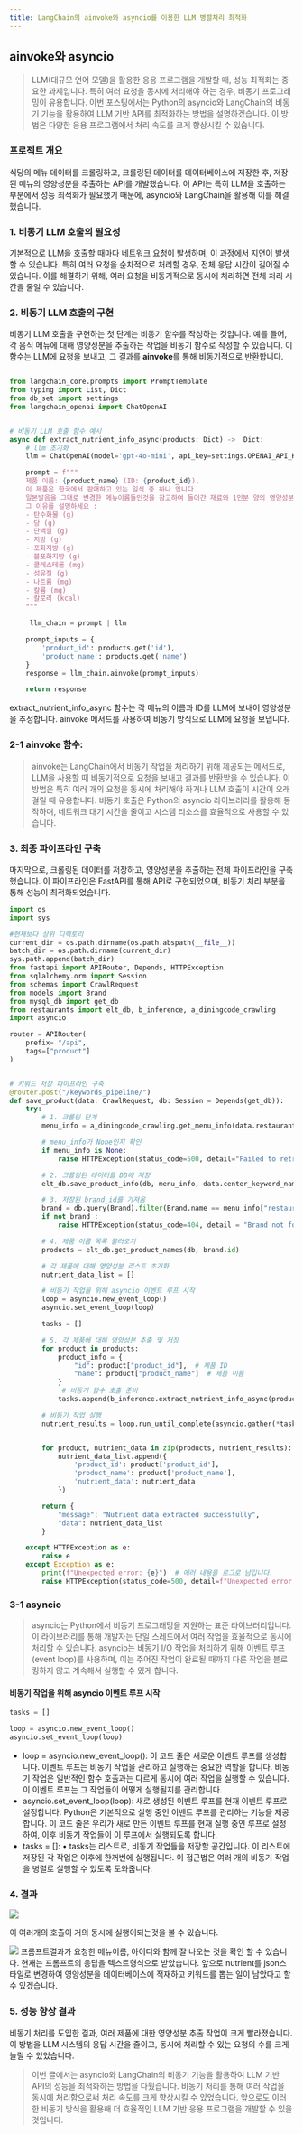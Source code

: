 ```yaml
---
title: LangChain의 ainvoke와 asyncio를 이용한 LLM 병렬처리 최적화
---
```


## ainvoke와 asyncio

> LLM(대규모 언어 모델)을 활용한 응용 프로그램을 개발할 때, 성능 최적화는 중요한 과제입니다. 특히 여러 요청을 동시에 처리해야 하는 경우, 비동기 프로그래밍이 유용합니다. 이번 포스팅에서는 Python의 asyncio와 LangChain의 비동기 기능을 활용하여 LLM 기반 API를 최적화하는 방법을 설명하겠습니다. 이 방법은 다양한 응용 프로그램에서 처리 속도를 크게 향상시킬 수 있습니다.

### 프로젝트 개요

식당의 메뉴 데이터를 크롤링하고, 크롤링된 데이터를 데이터베이스에 저장한 후, 저장된 메뉴의 영양성분을 추출하는 API를 개발했습니다. 이 API는 특히 LLM을 호출하는 부분에서 성능 최적화가 필요했기 때문에, asyncio와 LangChain을 활용해 이를 해결했습니다.

### 1. 비동기 LLM 호출의 필요성

기본적으로 LLM을 호출할 때마다 네트워크 요청이 발생하며, 이 과정에서 지연이 발생할 수 있습니다. 특히 여러 요청을 순차적으로 처리할 경우, 전체 응답 시간이 길어질 수 있습니다. 이를 해결하기 위해, 여러 요청을 비동기적으로 동시에 처리하면 전체 처리 시간을 줄일 수 있습니다.

### 2. 비동기 LLM 호출의 구현

비동기 LLM 호출을 구현하는 첫 단계는 비동기 함수를 작성하는 것입니다. 예를 들어, 각 음식 메뉴에 대해 영양성분을 추출하는 작업을 비동기 함수로 작성할 수 있습니다. 이 함수는 LLM에 요청을 보내고, 그 결과를 **ainvoke**를 통해 비동기적으로 반환합니다.

```python

from langchain_core.prompts import PromptTemplate
from typing import List, Dict
from db_set import settings
from langchain_openai import ChatOpenAI


# 비동기 LLM 호출 함수 예시
async def extract_nutrient_info_async(products: Dict) ->  Dict:
	# llm 초기화
    llm = ChatOpenAI(model='gpt-4o-mini', api_key=settings.OPENAI_API_KEY, temperature=0)

    prompt = f"""
    제품 이름: {product_name} (ID: {product_id}).
    이 제품은 한국에서 판매하고 있는 일식 중 하나 입니다.
    일본발음을 그대로 변경한 메뉴이름들인것을 참고하여 들어간 재료와 1인분 양의 영양성분을 추정하고,
    그 이유를 설명하세요 :
    - 탄수화물 (g)
    - 당 (g)
    - 단백질 (g)
    - 지방 (g)
    - 포화지방 (g)
    - 불포화지방 (g)
    - 콜레스테롤 (mg)
    - 섬유질 (g)
    - 나트륨 (mg)
    - 칼륨 (mg)
    - 칼로리 (kcal)
    """

     llm_chain = prompt | llm

    prompt_inputs = {
        'product_id': products.get('id'),
        'product_name': products.get('name')
    }
    response = llm_chain.ainvoke(prompt_inputs)

    return response
```

extract_nutrient_info_async 함수는 각 메뉴의 이름과 ID를 LLM에 보내어 영양성분을 추정합니다. ainvoke 메서드를 사용하여 비동기 방식으로 LLM에 요청을 보냅니다.

### 2-1 ainvoke 함수:

> ainvoke는 LangChain에서 비동기 작업을 처리하기 위해 제공되는 메서드로, LLM을 사용할 때 비동기적으로 요청을 보내고 결과를 반환받을 수 있습니다. 이 방법은 특히 여러 개의 요청을 동시에 처리해야 하거나 LLM 호출이 시간이 오래 걸릴 때 유용합니다. 비동기 호출은 Python의 asyncio 라이브러리를 활용해 동작하며, 네트워크 대기 시간을 줄이고 시스템 리소스를 효율적으로 사용할 수 있습니다.

### 3. 최종 파이프라인 구축

마지막으로, 크롤링된 데이터를 저장하고, 영양성분을 추출하는 전체 파이프라인을 구축했습니다. 이 파이프라인은 FastAPI를 통해 API로 구현되었으며, 비동기 처리 부분을 통해 성능이 최적화되었습니다.

```python
import os
import sys

#현재보다 상위 디렉토리
current_dir = os.path.dirname(os.path.abspath(__file__))
batch_dir = os.path.dirname(current_dir)
sys.path.append(batch_dir)
from fastapi import APIRouter, Depends, HTTPException
from sqlalchemy.orm import Session
from schemas import CrawlRequest
from models import Brand
from mysql_db import get_db
from restaurants import elt_db, b_inference, a_diningcode_crawling
import asyncio

router = APIRouter(
    prefix= "/api",
    tags=["product"]
)


# 키워드 저장 파이프라인 구축
@router.post("/keywords_pipeline/")
def save_product(data: CrawlRequest, db: Session = Depends(get_db)):
    try:
        # 1. 크롤링 단계
        menu_info = a_diningcode_crawling.get_menu_info(data.restaurant_id)

        # menu_info가 None인지 확인
        if menu_info is None:
            raise HTTPException(status_code=500, detail="Failed to retrieve menu information")

        # 2. 크롤링된 데이터를 DB에 저장
        elt_db.save_product_info(db, menu_info, data.center_keyword_name)

        # 3. 저장된 brand_id를 가져옴
        brand = db.query(Brand).filter(Brand.name == menu_info["restaurant_name"]).first()
        if not brand :
            raise HTTPException(status_code=404, detail = "Brand not found")

        # 4. 제품 이름 목록 불러오기
        products = elt_db.get_product_names(db, brand.id)

        # 각 제품에 대해 영양성분 리스트 초기화
        nutrient_data_list = []

        # 비동기 작업을 위해 asyncio 이벤트 루프 시작
        loop = asyncio.new_event_loop()
        asyncio.set_event_loop(loop)

        tasks = []

        # 5. 각 제품에 대해 영양성분 추출 및 저장
        for product in products:
            product_info = {
                "id": product["product_id"],  # 제품 ID
                "name": product["product_name"]  # 제품 이름
            }
             # 비동기 함수 호출 준비
            tasks.append(b_inference.extract_nutrient_info_async(product_info))

        # 비동기 작업 실행
        nutrient_results = loop.run_until_complete(asyncio.gather(*tasks))


        for product, nutrient_data in zip(products, nutrient_results):
            nutrient_data_list.append({
                'product_id': product['product_id'],
                'product_name': product['product_name'],
                'nutrient_data': nutrient_data
            })

        return {
            "message": "Nutrient data extracted successfully",
            "data": nutrient_data_list
        }

    except HTTPException as e:
        raise e
    except Exception as e:
        print(f"Unexpected error: {e}")  # 에러 내용을 로그로 남깁니다.
        raise HTTPException(status_code=500, detail=f"Unexpected error: {e}")


```

### 3-1 asyncio

> asyncio는 Python에서 비동기 프로그래밍을 지원하는 표준 라이브러리입니다. 이 라이브러리를 통해 개발자는 단일 스레드에서 여러 작업을 효율적으로 동시에 처리할 수 있습니다. asyncio는 비동기 I/O 작업을 처리하기 위해 이벤트 루프(event loop)를 사용하며, 이는 주어진 작업이 완료될 때까지 다른 작업을 블로킹하지 않고 계속해서 실행할 수 있게 합니다.

#### 비동기 작업을 위해 asyncio 이벤트 루프 시작

```python
tasks = []

loop = asyncio.new_event_loop()
asyncio.set_event_loop(loop)
```

- loop = asyncio.new_event_loop():
  이 코드 줄은 새로운 이벤트 루프를 생성합니다. 이벤트 루프는 비동기 작업을 관리하고 실행하는 중요한 역할을 합니다. 비동기 작업은 일반적인 함수 호출과는 다르게 동시에 여러 작업을 실행할 수 있습니다. 이 이벤트 루프는 그 작업들이 어떻게 실행될지를 관리합니다.
- asyncio.set_event_loop(loop):
  새로 생성된 이벤트 루프를 현재 이벤트 루프로 설정합니다. Python은 기본적으로 실행 중인 이벤트 루프를 관리하는 기능을 제공합니다. 이 코드 줄은 우리가 새로 만든 이벤트 루프를 현재 실행 중인 루프로 설정하여, 이후 비동기 작업들이 이 루프에서 실행되도록 합니다.
- tasks = []:
  • tasks는 리스트로, 비동기 작업들을 저장할 공간입니다. 이 리스트에 저장된 각 작업은 이후에 한꺼번에 실행됩니다. 이 접근법은 여러 개의 비동기 작업을 병렬로 실행할 수 있도록 도와줍니다.

### 4. 결과

![](https://velog.velcdn.com/images/looa0807/post/7d023357-0d30-4c41-bddb-db631c5129e4/image.png)

이 여러개의 호출이 거의 동시에 실행이되는것을 볼 수 있습니다.

![](https://velog.velcdn.com/images/looa0807/post/6b5ff257-5b82-45e6-9ff4-7acc44b51e36/image.png)
프롬프트결과가 요청한 메뉴이름, 아이디와 함께 잘 나오는 것을 확인 할 수 있습니다. 현재는 프롬프트의 응답을 텍스트형식으로 받았습니다. 앞으로 nutrient를 json스타일로 변경하여 영양성분을 데이터베이스에 적재하고 키워드를 뽑는 일이 남았다고 할 수 있겠습니다.

### 5. 성능 향상 결과

비동기 처리를 도입한 결과, 여러 제품에 대한 영양성분 추출 작업이 크게 빨라졌습니다. 이 방법을 LLM 시스템의 응답 시간을 줄이고, 동시에 처리할 수 있는 요청의 수를 크게 늘릴 수 있었습니다.

> 이번 글에서는 asyncio와 LangChain의 비동기 기능을 활용하여 LLM 기반 API의 성능을 최적화하는 방법을 다뤘습니다. 비동기 처리를 통해 여러 작업을 동시에 처리함으로써 처리 속도를 크게 향상시킬 수 있었습니다. 앞으로도 이러한 비동기 방식을 활용해 더 효율적인 LLM 기반 응용 프로그램을 개발할 수 있을 것입니다.
